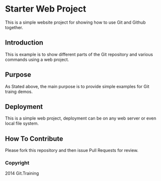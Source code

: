 # Starter Web Project

This is a simple website project for 
showing how to use Git and Github together. 

## Introduction 

This is example is to show different parts
of the Git repository and various commands 
using a web project.

## Purpose

As Stated above, the main purpose is to
provide simple examples for Git traing
demos.

## Deployment

This is a simple web project, deployment
can be on any web server or even local
file system.

## How To Contribute

Please fork this repository and then issue Pull Requests for review.


### Copyright

2014 Git.Training